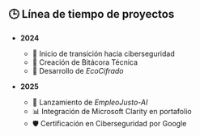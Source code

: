 ## 🕒 Línea de tiempo de proyectos

- **2024**  
  - 🌱 Inicio de transición hacia ciberseguridad  
  - 📘 Creación de Bitácora Técnica  
  - 🔐 Desarrollo de *EcoCifrado*

- **2025**  
  - 🤖 Lanzamiento de *EmpleoJusto-AI*  
  - 📊 Integración de Microsoft Clarity en portafolio  
  - 🛡️ Certificación en Ciberseguridad por Google
